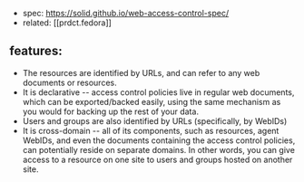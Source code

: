 
- spec: https://solid.github.io/web-access-control-spec/
- related: [[prdct.fedora]]

## features:

- The resources are identified by URLs, and can refer to any web documents or resources.
- It is declarative -- access control policies live in regular web documents, which can be exported/backed easily, using the same mechanism as you would for backing up the rest of your data.
- Users and groups are also identified by URLs (specifically, by WebIDs)
- It is cross-domain -- all of its components, such as resources, agent WebIDs, and even the documents containing the access control policies, can potentially reside on separate domains. In other words, you can give access to a resource on one site to users and groups hosted on another site.